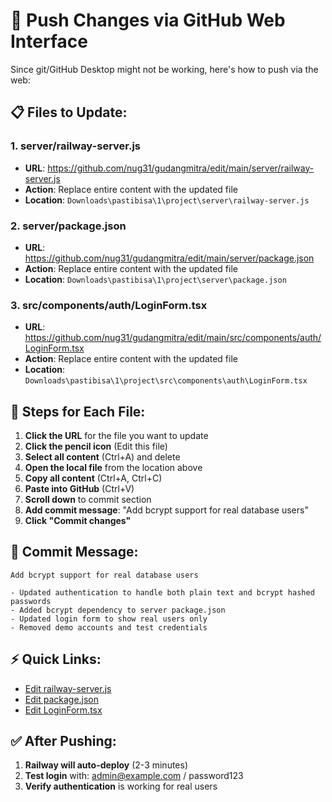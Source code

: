 # 🚀 Push Changes via GitHub Web Interface

Since git/GitHub Desktop might not be working, here's how to push via the web:

## 📋 Files to Update:

### 1. server/railway-server.js
- **URL**: https://github.com/nug31/gudangmitra/edit/main/server/railway-server.js
- **Action**: Replace entire content with the updated file
- **Location**: `Downloads\pastibisa\1\project\server\railway-server.js`

### 2. server/package.json  
- **URL**: https://github.com/nug31/gudangmitra/edit/main/server/package.json
- **Action**: Replace entire content with the updated file
- **Location**: `Downloads\pastibisa\1\project\server\package.json`

### 3. src/components/auth/LoginForm.tsx
- **URL**: https://github.com/nug31/gudangmitra/edit/main/src/components/auth/LoginForm.tsx
- **Action**: Replace entire content with the updated file
- **Location**: `Downloads\pastibisa\1\project\src\components\auth\LoginForm.tsx`

## 🔄 Steps for Each File:

1. **Click the URL** for the file you want to update
2. **Click the pencil icon** (Edit this file) 
3. **Select all content** (Ctrl+A) and delete
4. **Open the local file** from the location above
5. **Copy all content** (Ctrl+A, Ctrl+C)
6. **Paste into GitHub** (Ctrl+V)
7. **Scroll down** to commit section
8. **Add commit message**: "Add bcrypt support for real database users"
9. **Click "Commit changes"**

## 📝 Commit Message:
```
Add bcrypt support for real database users

- Updated authentication to handle both plain text and bcrypt hashed passwords
- Added bcrypt dependency to server package.json  
- Updated login form to show real users only
- Removed demo accounts and test credentials
```

## ⚡ Quick Links:
- [Edit railway-server.js](https://github.com/nug31/gudangmitra/edit/main/server/railway-server.js)
- [Edit package.json](https://github.com/nug31/gudangmitra/edit/main/server/package.json)
- [Edit LoginForm.tsx](https://github.com/nug31/gudangmitra/edit/main/src/components/auth/LoginForm.tsx)

## ✅ After Pushing:
1. **Railway will auto-deploy** (2-3 minutes)
2. **Test login** with: admin@example.com / password123
3. **Verify authentication** is working for real users

